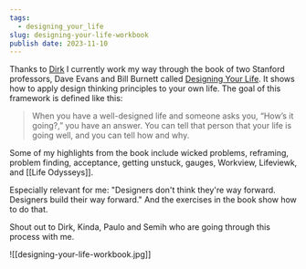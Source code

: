 ```yaml
---
tags:
  - designing_your_life
slug: designing-your-life-workbook
publish date: 2023-11-10
---
```

Thanks to [Dirk](https://dirk-lehmann.com) I currently work my way through the book of two Stanford professors, Dave Evans and Bill Burnett called [Designing Your Life](https://designingyour.life/the-book/). It shows how to apply design thinking principles to your own life. The goal of this framework is defined like this:

> When you have a well-designed life and someone asks you, “How’s it going?,” you have an answer. You can tell that person that your life is going well, and you can tell how and why.

Some of my highlights from the book include wicked problems, reframing, problem finding, acceptance, getting unstuck, gauges, Workview, Lifeviewk, and [[Life Odysseys]].

Especially relevant for me: "Designers don't think they're way forward. Designers build their way forward." And the exercises in the book show how to do that.

Shout out to Dirk, Kinda, Paulo and Semih who are going through this process with me.

![[designing-your-life-workbook.jpg]]